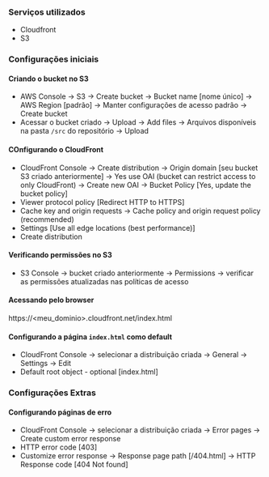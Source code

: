 ### Serviços utilizados
 - Cloudfront
 - S3
 
### Configurações iniciais

#### Criando o bucket no S3
- AWS Console -> S3 -> Create bucket -> Bucket name [nome único] -> AWS Region [padrão] -> Manter configurações de acesso padrão -> Create bucket
- Acessar o bucket criado -> Upload -> Add files -> Arquivos disponíveis na pasta ```/src``` do repositório -> Upload 

#### COnfigurando o CloudFront

- CloudFront Console -> Create distribution -> Origin domain [seu bucket S3 criado anteriormente] -> Yes use OAI (bucket can restrict access to only CloudFront) -> Create new OAI -> Bucket Policy [Yes, update the bucket policy]
- Viewer protocol policy [Redirect HTTP to HTTPS]
- Cache key and origin requests -> Cache policy and origin request policy (recommended)
- Settings [Use all edge locations (best performance)]
- Create distribution

#### Verificando permissões no S3

- S3 Console -> bucket criado anteriormente -> Permissions -> verificar as permissões atualizadas nas políticas de acesso

#### Acessando pelo browser

https://<meu_dominio>.cloudfront.net/index.html

#### Configurando a página ```index.html``` como default

- CloudFront Console -> selecionar a distribuição criada -> General -> Settings -> Edit
- Default root object - optional [index.html]

### Configurações Extras

#### Configurando páginas de erro

- CloudFront Console -> selecionar a distribuição criada -> Error pages -> Create custom error response
- HTTP error code [403]
- Customize error response -> Response page path [/404.html] -> HTTP Response code [404 Not found]
